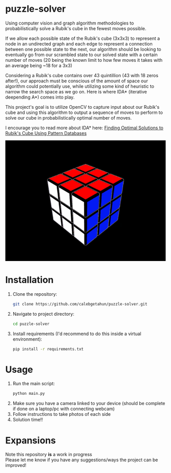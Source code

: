 # puzzle-solver
Using computer vision and graph algorithm methodologies to probabilistically solve a Rubik's cube in the fewest moves possible.

If we allow each possible state of the Rubik's cube (3x3x3) to represent a node in an undirected graph and each edge to represent a connection between one possible state to the next, our algorithm should be looking to eventually go from our scrambled state to our solved state with a certain number of moves (20 being the known limit to how few moves it takes with an average being ~18 for a 3x3)

Considering a Rubik's cube contains over 43 quintillion (43 with 18 zeros after!), our approach must be conscious of the amount of space our algorithm could potentially use, while utilizing some kind of heuristic to narrow the search space as we go on. Here is where IDA* (iterative deepending A*) comes into play.

This project's goal is to utilize OpenCV to capture input about our Rubik's cube and using this algorithm to output a sequence of moves to perform to solve our cube in probabilistically optimal number of moves.

I encourage you to read more about IDA* here: [Finding Optimal Solutions to Rubik's Cube
Using Pattern Databases ](https://www.cs.princeton.edu/courses/archive/fall06/cos402/papers/korfrubik.pdf)

![](./assets/rubiks-cube-gif.gif)

# Installation
1. Clone the repository:
   ```bash
   git clone https://github.com/calebgetahun/puzzle-solver.git
2. Navigate to project directory:
    ```bash
    cd puzzle-solver
2. Install requirements (I'd recommend to do this inside a virtual environment):
    ```bash
    pip install -r requirements.txt
# Usage
1. Run the main script:
    ```bash
    python main.py
2. Make sure you have a camera linked to your device (should be complete if done on a laptop/pc with connecting webcam)
3. Follow instructions to take photos of each side
4. Solution time!!
# Expansions
Note this repository **is** a work in progress\
Please let me know if you have any suggestions/ways the project can be improved!